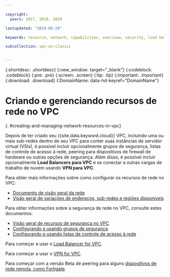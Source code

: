 ```yaml
---

copyright:
  years: 2017, 2018, 2019

lastupdated: "2019-05-29"

keywords: resource, network, capabilities, overview, security, load balancer, VPN, security groups, ACL, address, IP, range, prefix, peering, Fortigate, Cisco, Vyatta, VPC, vSRX

subcollection: vpc-on-classic


---
```


{:shortdesc: .shortdesc}
{:new_window: target="_blank"}
{:codeblock: .codeblock}
{:pre: .pre}
{:screen: .screen}
{:tip: .tip}
{:important: .important}
{:download: .download}
{:DomainName: data-hd-keyref="DomainName"}

# Criando e gerenciando recursos de rede no VPC
{: #creating-and-managing-network-resources-in-vpc}

Depois de ter criado seu {{site.data.keyword.cloud}} VPC, incluindo uma ou mais sub-redes dentro de seu VPC para conter suas instâncias de servidor virtual (VSIs), é possível incluir opcionalmente grupos de segurança, listas de controle de acesso à rede, peering para dispositivos de firewall de hardware ou outras opções de segurança. Além disso, é possível incluir opcionalmente **Load Balancers para VPC** e se conectar a outras cargas de trabalho de nuvem usando **VPN para VPC**.

Para obter mais informações sobre como configurar os recursos de rede no VPC:
 * [Documento de visão geral da rede](/docs/vpc-on-classic-network?topic=vpc-on-classic-network-about-networking-for-vpc)
 * [Visão geral de variações de endereços, sub-redes e regiões disponíveis](/docs/vpc-on-classic-network?topic=vpc-on-classic-network-working-with-ip-address-ranges-address-prefixes-regions-and-subnets)

Para obter informações sobre a segurança de rede no VPC, consulte estes documentos:
* [Visão geral de recursos de segurança no VPC](/docs/vpc-on-classic-network?topic=vpc-on-classic-network-security-in-your-ibm-cloud-vpc)
* [ Configurando e usando grupos de segurança ](/docs/vpc-on-classic-network?topic=vpc-on-classic-network-updating-the-default-security-group)
* [Configurando e usando listas de controle de acesso à rede](/docs/vpc-on-classic-network?topic=vpc-on-classic-network-setting-up-network-acls)

Para começar a usar o [Load Balancer for VPC](/docs/vpc-on-classic-network?topic=vpc-on-classic-network---using-load-balancers-in-ibm-cloud-vpc).

Para começar a usar o [VPN for VPC](/docs/vpc-on-classic-network?topic=vpc-on-classic-network---using-vpn-with-your-vpc).

Para começar com a versão Beta de peering para alguns [dispositivos de rede remota, como Fortigate](/docs/vpc-on-classic-network?topic=vpc-on-classic-network-creating-a-secure-connection-with-a-remote-fortigate-peer).
